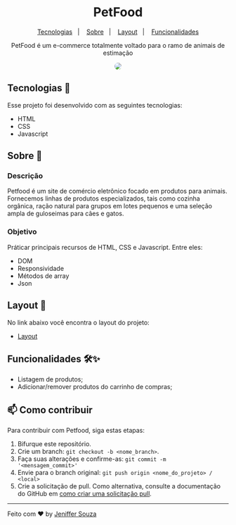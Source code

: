 <h1 align="center"> PetFood </h1>
<p align="center">
  <a href="#tecnologias-">Tecnologias</a>&nbsp;&nbsp;&nbsp;|&nbsp;&nbsp;&nbsp;
  <a href="#sobre-">Sobre</a>&nbsp;&nbsp;&nbsp;|&nbsp;&nbsp;&nbsp;
  <a href="#layout-">Layout</a>&nbsp;&nbsp;&nbsp;|&nbsp;&nbsp;&nbsp;
  <a href="#funcionalidades-">Funcionalidades</a>
</p>
<p align="center"> 
PetFood é um e-commerce totalmente voltado para o ramo de animais de estimação
</p>
<p align="center">
<img src="/assets/images/video.gif" align="center" style="border-radius: 10px" />
</p>

## Tecnologias 🚀 
Esse projeto foi desenvolvido com as seguintes tecnologias:
- HTML
- CSS
- Javascript

## Sobre 📖


### Descrição
Petfood é um site de comércio eletrônico focado em produtos para animais. Fornecemos linhas de produtos especializados, tais como cozinha orgânica, ração natural para grupos em lotes pequenos e uma seleção ampla de guloseimas para cães e gatos.


### Objetivo
Práticar principais recursos de HTML, CSS e Javascript. Entre eles:

- DOM
- Responsividade
- Métodos de array
- Json

##  Layout 🔖
No link abaixo você encontra o layout do projeto:
- [Layout](https://www.figma.com/file/MfnsNLMGlxLnI2h3hE7vVw/PetFood?node-id=0%3A1)

## Funcionalidades 🛠✨
- Listagem de produtos;
- Adicionar/remover produtos do carrinho de compras;

## 📫 Como contribuir
<!---Se o seu README for longo ou se você tiver algum processo ou etapas específicas que deseja que os contribuidores sigam, considere a criação de um arquivo CONTRIBUTING.md separado--->
Para contribuir com Petfood, siga estas etapas:
1. Bifurque este repositório.
2. Crie um branch: `git checkout -b <nome_branch>`.
3. Faça suas alterações e confirme-as: `git commit -m '<mensagem_commit>'`
4. Envie para o branch original: `git push origin <nome_do_projeto> / <local>`
5. Crie a solicitação de pull.
Como alternativa, consulte a documentação do GitHub em [como criar uma solicitação pull](https://help.github.com/en/github/collaborating-with-issues-and-pull-requests/creating-a-pull-request).
---
Feito com ♥ by [Jeniffer Souza](https://github.com/Jeniffersouza)
